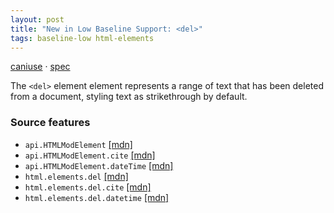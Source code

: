 ```yaml
---
layout: post
title: "New in Low Baseline Support: <del>"
tags: baseline-low html-elements
---
```


[caniuse](https://caniuse.com/?search=del) · [spec](https://html.spec.whatwg.org/multipage/edits.html#the-del-element)

The `<del>` element element represents a range of text that has been deleted from a document, styling text as strikethrough by default.

### Source features

- ``api.HTMLModElement`` [[mdn]](https://https://developer.mozilla.org/en-US/search?q=api.HTMLModElement)
- ``api.HTMLModElement.cite`` [[mdn]](https://https://developer.mozilla.org/en-US/search?q=api.HTMLModElement.cite)
- ``api.HTMLModElement.dateTime`` [[mdn]](https://https://developer.mozilla.org/en-US/search?q=api.HTMLModElement.dateTime)
- ``html.elements.del`` [[mdn]](https://https://developer.mozilla.org/en-US/search?q=html.elements.del)
- ``html.elements.del.cite`` [[mdn]](https://https://developer.mozilla.org/en-US/search?q=html.elements.del.cite)
- ``html.elements.del.datetime`` [[mdn]](https://https://developer.mozilla.org/en-US/search?q=html.elements.del.datetime)
